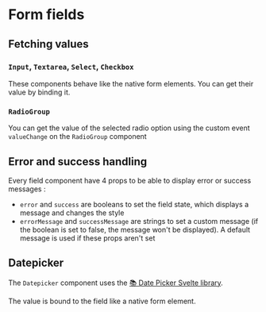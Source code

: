 # Form fields

## Fetching values

### `Input`, `Textarea`, `Select`, `Checkbox`

These components behave like the native form elements. You can get their value by binding it.

### `RadioGroup`

You can get the value of the selected radio option using the custom event `valueChange` on the `RadioGroup` component

## Error and success handling

Every field component have 4 props to be able to display error or success messages :

- `error` and `success` are booleans to set the field state, which displays a message and changes the style
- `errorMessage` and `successMessage` are strings to set a custom message (if the boolean is set to false, the message won't be displayed). A default message is used if these props aren't set

## Datepicker

The `Datepicker` component uses the [📚 Date Picker Svelte library](https://date-picker-svelte.kasper.space/docs).

The value is bound to the field like a native form element.
